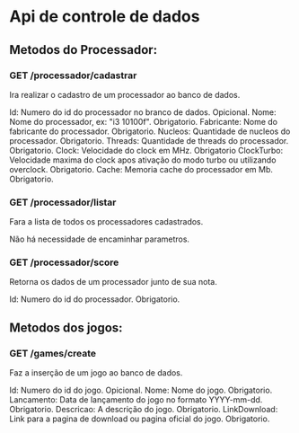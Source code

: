 # Api de controle de dados

## Metodos do Processador:

### GET /processador/cadastrar
Ira realizar o cadastro de um processador ao banco de dados.

Id: Numero do id do processador no branco de dados. Opicional.
Nome: Nome do processador, ex: "i3 10100f". Obrigatorio.
Fabricante: Nome do fabricante do processador. Obrigatorio.
Nucleos: Quantidade de nucleos do processador. Obrigatorio.
Threads: Quantidade de threads do processador. Obrigatorio.
Clock: Velocidade do clock em MHz. Obrigatorio
ClockTurbo: Velocidade maxima do clock apos ativação do modo turbo ou utilizando overclock. Obrigatorio.
Cache: Memoria cache do processador em Mb. Obrigatorio.

### GET /processador/listar
Fara a lista de todos os processadores cadastrados.

Não há necessidade de encaminhar parametros.


### GET /processador/score
Retorna os dados de um processador junto de sua nota.

Id: Numero do id do processador. Obrigatorio.

## Metodos dos jogos:

### GET /games/create
Faz a inserção de um jogo ao banco de dados.

Id: Numero do id do jogo. Opicional.
Nome: Nome do jogo. Obrigatorio.
Lancamento: Data de lançamento do jogo no formato YYYY-mm-dd. Obrigatorio.
Descricao: A descrição do jogo. Obrigatorio.
LinkDownload: Link para a pagina de download ou pagina oficial do jogo. Obrigatorio.